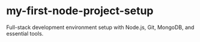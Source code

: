 # my-first-node-project-setup
Full-stack development environment setup with Node.js, Git, MongoDB, and essential tools.
